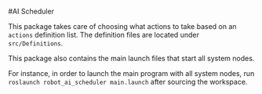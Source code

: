 #AI Scheduler

This package takes care of choosing what actions to take based on an `actions` definition list.
The definition files are located under `src/Definitions`.

This package also contains the main launch files that start all system nodes.

For instance, in order to launch the main program with all system nodes,
run `roslaunch robot_ai_scheduler main.launch` after sourcing the workspace.
